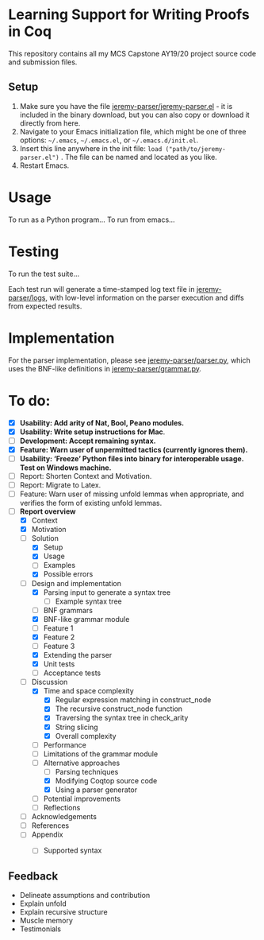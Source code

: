# Learning Support for Writing Proofs in Coq
This repository contains all my MCS Capstone AY19/20 project source code and submission files. 

## Setup 
1. Make sure you have the file [jeremy-parser/jeremy-parser.el](jeremy-parser/jeremy-parser.el) - it is included in the binary download, but you can also copy or download it directly from here.
2. Navigate to your Emacs initialization file, which might be one of three options: `~/.emacs`, `~/.emacs.el`, or `~/.emacs.d/init.el`.
3. Insert this line anywhere in the init file: `load ("path/to/jeremy-parser.el")` . The file can be named and located as you like. 
4. Restart Emacs. 

# Usage
To run as a Python program...
To run from emacs...

# Testing
To run the test suite...

Each test run will generate a time-stamped log text file in
[jeremy-parser/logs](jeremy-parser/logs), with low-level information on the parser execution and diffs from expected results.

# Implementation
For the parser implementation, please see [jeremy-parser/parser.py](jeremy-parser/parser.py), which uses the BNF-like definitions in [jeremy-parser/grammar.py](jeremy-parser/grammar.py). 


# To do: 
- [X] **Usability: Add arity of Nat, Bool, Peano modules.**
- [X] **Usability: Write setup instructions for Mac**.
- [ ] **Development: Accept remaining syntax.**
- [X] **Feature: Warn user of unpermitted tactics (currently ignores them).**
- [ ] **Usability: ‘Freeze’ Python files into binary for interoperable usage. Test on Windows machine.**
- [ ] Report: Shorten Context and Motivation.
- [ ] Report: Migrate to Latex.
- [ ] Feature: Warn user of missing unfold lemmas when appropriate, and verifies the form of existing unfold lemmas.
- [ ] **Report overview**
  - [X] Context
  - [X] Motivation
  - [ ] Solution
    - [X] Setup 
    - [X] Usage
    - [ ] Examples
    - [X] Possible errors
  - [ ] Design and implementation
    - [X] Parsing input to generate a syntax tree
      - [ ] Example syntax tree
    - [ ] BNF grammars  
    - [X] BNF-like grammar module
    - [ ] Feature 1
    - [X] Feature 2
    - [ ] Feature 3
    - [X] Extending the parser  
    - [X] Unit tests
    - [ ] Acceptance tests
  - [ ] Discussion
    - [X] Time and space complexity
      - [X] Regular expression matching in construct_node
      - [X] The recursive construct_node function
      - [X] Traversing the syntax tree in check_arity
      - [X] String slicing
      - [X] Overall complexity
    - [ ] Performance
    - [ ] Limitations of the grammar module 
    - [ ] Alternative approaches
      - [ ] Parsing techniques  
      - [X] Modifying Coqtop source code
      - [X] Using a parser generator
    - [ ] Potential improvements
    - [ ] Reflections
  - [ ] Acknowledgements
  - [ ] References 
  - [ ] Appendix 
    - [ ] Supported syntax  


## Feedback
- Delineate assumptions and contribution
- Explain unfold 
- Explain recursive structure
- Muscle memory
- Testimonials